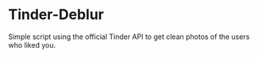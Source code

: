 # Tinder-Deblur
Simple script using the official Tinder API to get clean photos of the users who liked you.
